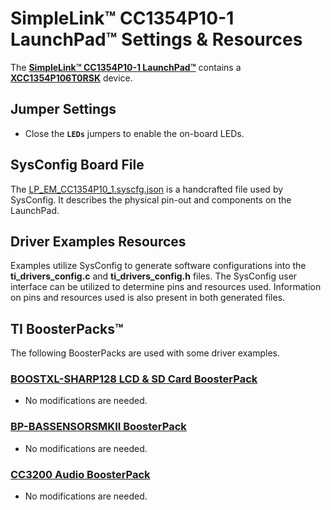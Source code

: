 # SimpleLink&trade; CC1354P10-1 LaunchPad&trade; Settings & Resources

The [__SimpleLink&trade; CC1354P10-1 LaunchPad&trade;__][board] contains a
[__XCC1354P106T0RSK__][device] device.

## Jumper Settings

* Close the __`LEDs`__ jumpers to enable the on-board LEDs.

## SysConfig Board File

The [LP_EM_CC1354P10_1.syscfg.json](../.meta/LP_EM_CC1354P10_1.syscfg.json)
is a handcrafted file used by SysConfig. It describes the physical pin-out
and components on the LaunchPad.

## Driver Examples Resources

Examples utilize SysConfig to generate software configurations into
the __ti_drivers_config.c__ and __ti_drivers_config.h__ files. The SysConfig
user interface can be utilized to determine pins and resources used.
Information on pins and resources used is also present in both generated files.

## TI BoosterPacks&trade;

The following BoosterPacks are used with some driver examples.

### [__BOOSTXL-SHARP128 LCD & SD Card BoosterPack__][boostxl-sharp128]

* No modifications are needed.

### [__BP-BASSENSORSMKII BoosterPack__][bp-bassensorsmkii]

* No modifications are needed.

### [__CC3200 Audio BoosterPack__][cc3200audboost]

* No modifications are needed.

[device]: https://www.ti.com/product/CC1354P10
[board]: https://www.ti.com/tool/LP-EM-CC1354P10
[boostxl-sharp128]: https://www.ti.com/tool/BOOSTXL-SHARP128
[bp-bassensorsmkii]: https://www.ti.com/tool/BP-BASSENSORSMKII
[cc3200audboost]: https://www.ti.com/tool/CC3200AUDBOOST
